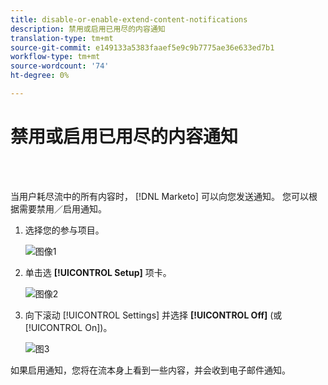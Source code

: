 ```yaml
---
title: disable-or-enable-extend-content-notifications
description: 禁用或启用已用尽的内容通知
translation-type: tm+mt
source-git-commit: e149133a5383faaef5e9c9b7775ae36e633ed7b1
workflow-type: tm+mt
source-wordcount: '74'
ht-degree: 0%

---
```



# 禁用或启用已用尽的内容通知

<br> 

当用户耗尽流中的所有内容时， [!DNL Marketo] 可以向您发送通知。 您可以根据需要禁用／启用通知。

1. 选择您的参与项目。

   ![图像1](/help/sky/assets/engagement-programs/disable-or-enable-exhausted-content-notifications/disable-or-enable-exhausted-content-notifications-1.png)

1. 单击选 **[!UICONTROL Setup]** 项卡。

   ![图像2](/help/sky/assets/engagement-programs/disable-or-enable-exhausted-content-notifications/disable-or-enable-exhausted-content-notifications-2.png)

1. 向下滚动 [!UICONTROL Settings] 并选择 **[!UICONTROL Off]** (或 [!UICONTROL On])。

   ![图3](/help/sky/assets/engagement-programs/disable-or-enable-exhausted-content-notifications/disable-or-enable-exhausted-content-notifications-3.png)

如果启用通知，您将在流本身上看到一些内容，并会收到电子邮件通知。
